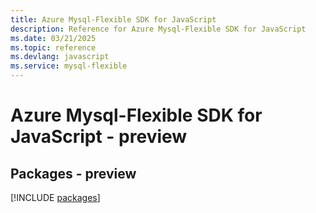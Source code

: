 ```yaml
---
title: Azure Mysql-Flexible SDK for JavaScript
description: Reference for Azure Mysql-Flexible SDK for JavaScript
ms.date: 03/21/2025
ms.topic: reference
ms.devlang: javascript
ms.service: mysql-flexible
---
```

# Azure Mysql-Flexible SDK for JavaScript - preview
## Packages - preview
[!INCLUDE [packages](mysql-flexible-index.md)]